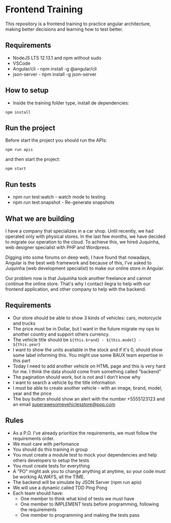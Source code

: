 # Frontend Training

This repository is a frontend training to practice angular architecture, making better decisions and learning how to test better.

## Requirements

- NodeJS LTS 12.13.1  and npm without sudo
- VSCode
- Angular/cli - npm install -g @angular/cli
- json-server - npm install -g json-server

## How to setup
- Inside the training folder type, install de dependencies:

```
npm install
```

## Run the project

Before start the project you should run the APIs:
```
npm run apis
```

and then start the project: 
```
npm start
```

## Run tests
- npm run test:watch - watch mode to testing
- npm run test:snapshot - Re-generate snapshots

## What we are building

I have a company that specializes in a car shop. Until recently, we had operated only with physical stores. In the last few months, we have decided to migrate our operation to the cloud. To achieve this, we hired Juquinha, web designer specialist with PHP and Wordpress. 

Digging into some forums on deep web, I have found that nowadays, Angular is the best web framework and because of this, I've asked to Juquinha (web development specialist) to make our online store in Angular.

Our problem now is that Juquinha took another freelance and cannot continue the online store. That's why I contact ilegra to help with our frontend application, and other company to help with the backend.

## Requirements

- Our store should be able to show 3 kinds of vehicles: cars, motorcycle and trucks
- The price must be in Dollar, but I want in the future migrate my ops to another country and support others currency.
- The vehicle title should be `${this.brand} - ${this.model} - ${this.year}`
- I want to show the units available in the stock and if it's 0, should show some label informing this. You might use some BAUX team expertise in this part 
- Today I need to add another vehicle on HTML page and this is very hard for me. I think the data should come from something called "backend"
- The pagination should work, but is not and I don't know why
- I want to search a vehicle by the title information
- I must be able to create another vehicle - with an image, brand, model, year and the price
- The buy button should show an alert with the number +5555123123 and an email superawesomevehiclesstore@pop.com

## Rules

- As a P.O. I've already prioritize the requirements, we must follow the requirements order.
- We must care with perfomance
- You should do this training in group
- You must create a module test to mock your dependencies and help others developers to setup the tests
- You must create tests for everything
- A "PO" might ask you to change anything at anytime, so your code must be working ALWAYS, all the TIME.
- The backend will be simulate by JSON Server (npm run apis)
- We will use a dynamic called TDD Ping Pong
- Each team should have:
  - One member to think what kind of tests we must have
  - One member to IMPLEMENT tests before programming, following the requirements
  - One member to programming and making the tests pass
